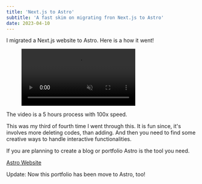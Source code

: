 ```yaml
---
title: 'Next.js to Astro'
subtitle: 'A fast skim on migrating fron Next.js to Astro'
date: 2023-04-10
---
```


I migrated a Next.js website to Astro. Here is a how it went!

<figure>
<video src='/next-to-astro.mp4' class='rd-xl b-1 shadow-xl block'  controls playsinline muted autoplay /> 
</figure>

The video is a 5 hours process with 100x speed.

This was my third of fourth time I went through this. It is fun since, it's involves more deleting codes, than adding. And then you need to find some creative ways to handle interactive functionalities.

If you are planning to create a blog or portfolio Astro is the tool you need.

<div class=!my-20>
<a href='https://astro.build' class='bf-i-logos-astro-icon before:opacity-100 btn-ghost no-underline inlin-flex ac  mt-10 py-4 px-8 af-i-ph-arrow-up-right after:mis-6'>Astro Website</a>
</div>

Update: Now this portfolio has been move to Astro, too!
